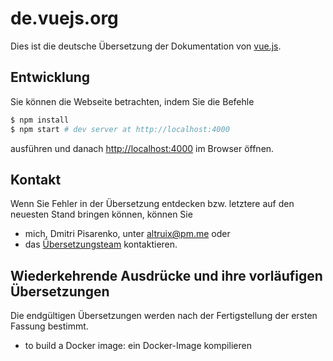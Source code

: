 # de.vuejs.org

Dies ist die deutsche Übersetzung der Dokumentation von [vue.js](https://github.com/vuejs/vuejs.org). 

## Entwicklung 

Sie können die Webseite betrachten, indem Sie die Befehle

``` bash
$ npm install
$ npm start # dev server at http://localhost:4000
```

ausführen und danach [http://localhost:4000](http://localhost:4000) im Browser öffnen.   

## Kontakt

Wenn Sie Fehler in der Übersetzung entdecken bzw. letztere auf den neuesten Stand bringen können, können Sie

* mich, Dmitri Pisarenko, unter [altruix@pm.me](mailto:altruix@pm.me) oder
* das [Übersetzungsteam](https://github.com/vuejs/vuejs.org#on-translations) kontaktieren. 

## Wiederkehrende Ausdrücke und ihre vorläufigen Übersetzungen

Die endgültigen Übersetzungen werden nach der Fertigstellung der ersten Fassung bestimmt.

* to build a Docker image: ein Docker-Image kompilieren